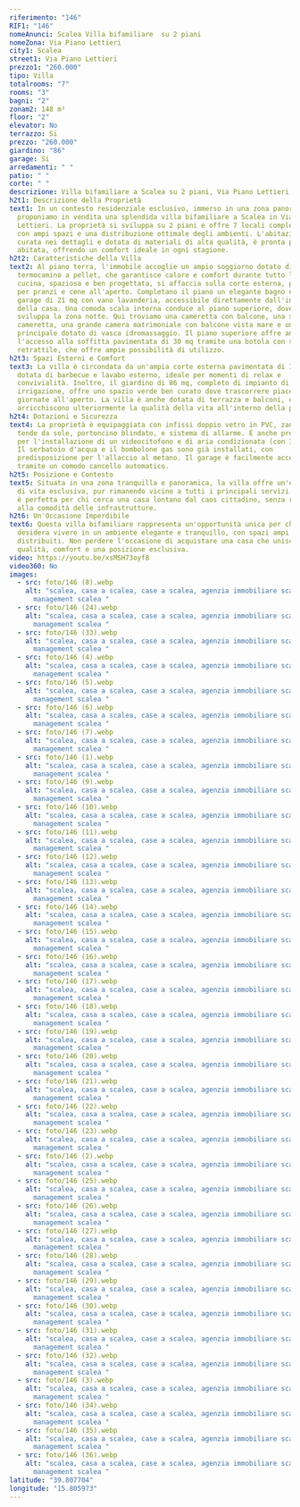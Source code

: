 ```yaml
---
riferimento: "146"
RIF1: "146"
nomeAnunci: Scalea Villa bifamiliare  su 2 piani
nomeZona: Via Piano Lettieri
city1: Scalea
street1: Via Piano Lettieri
prezzo1: "260.000"
tipo: Villa
totalrooms: "7"
rooms: "3"
bagni: "2"
zonam2: 148 m²
floor: "2"
elevator: No
terrazzo: Si
prezzo: "260.000"
giardino: "86"
garage: Si
arredamenti: " "
patio: " "
corte: " "
descrizione: Villa bifamiliare a Scalea su 2 piani, Via Piano Lettieri
h2t1: Descrizione della Proprietà
text1: In un contesto residenziale esclusivo, immerso in una zona panoramica,
  proponiamo in vendita una splendida villa bifamiliare a Scalea in Via Piano
  Lettieri. La proprietà si sviluppa su 2 piani e offre 7 locali complessivi,
  con ampi spazi e una distribuzione ottimale degli ambienti. L'abitazione,
  curata nei dettagli e dotata di materiali di alta qualità, è pronta per essere
  abitata, offrendo un comfort ideale in ogni stagione.
h2t2: Caratteristiche della Villa
text2: Al piano terra, l'immobile accoglie un ampio soggiorno dotato di
  termocamino a pellet, che garantisce calore e comfort durante tutto l'anno. La
  cucina, spaziosa e ben progettata, si affaccia sulla corte esterna, perfetta
  per pranzi e cene all'aperto. Completano il piano un elegante bagno e un
  garage di 21 mq con vano lavanderia, accessibile direttamente dall'interno
  della casa. Una comoda scala interna conduce al piano superiore, dove si
  sviluppa la zona notte. Qui troviamo una cameretta con balcone, una seconda
  cameretta, una grande camera matrimoniale con balcone vista mare e un bagno
  principale dotato di vasca idromassaggio. Il piano superiore offre anche
  l'accesso alla soffitta pavimentata di 30 mq tramite una botola con scala
  retrattile, che offre ampie possibilità di utilizzo.
h2t3: Spazi Esterni e Comfort
text3: La villa è circondata da un'ampia corte esterna pavimentata di 100 mq,
  dotata di barbecue e lavabo esterno, ideale per momenti di relax e
  convivialità. Inoltre, il giardino di 86 mq, completo di impianto di
  irrigazione, offre uno spazio verde ben curato dove trascorrere piacevoli
  giornate all'aperto. La villa è anche dotata di terrazza e balconi, che
  arricchiscono ulteriormente la qualità della vita all'interno della proprietà.
h2t4: Dotazioni e Sicurezza
text4: La proprietà è equipaggiata con infissi doppio vetro in PVC, zanzariere,
  tende da sole, portoncino blindato, e sistema di allarme. È anche predisposta
  per l'installazione di un videocitofono e di aria condizionata (con 3 split).
  Il serbatoio d'acqua e il bombolone gas sono già installati, con
  predisposizione per l'allaccio al metano. Il garage è facilmente accessibile
  tramite un comodo cancello automatico.
h2t5: Posizione e Contesto
text5: Situata in una zona tranquilla e panoramica, la villa offre un'esperienza
  di vita esclusiva, pur rimanendo vicino a tutti i principali servizi. La zona
  è perfetta per chi cerca una casa lontano dal caos cittadino, senza rinunciare
  alla comodità delle infrastrutture.
h2t6: Un'Occasione Imperdibile
text6: Questa villa bifamiliare rappresenta un'opportunità unica per chi
  desidera vivere in un ambiente elegante e tranquillo, con spazi ampi e ben
  distribuiti. Non perdere l'occasione di acquistare una casa che unisce
  qualità, comfort e una posizione esclusiva.
video: https://youtu.be/xsMSH73oyf8
video360: No
images:
  - src: foto/146 (8).webp
    alt: "scalea, casa a scalea, case a scalea, agenzia immobiliare scalea, property
      management scalea "
  - src: foto/146 (24).webp
    alt: "scalea, casa a scalea, case a scalea, agenzia immobiliare scalea, property
      management scalea "
  - src: foto/146 (33).webp
    alt: "scalea, casa a scalea, case a scalea, agenzia immobiliare scalea, property
      management scalea "
  - src: foto/146 (4).webp
    alt: "scalea, casa a scalea, case a scalea, agenzia immobiliare scalea, property
      management scalea "
  - src: foto/146 (5).webp
    alt: "scalea, casa a scalea, case a scalea, agenzia immobiliare scalea, property
      management scalea "
  - src: foto/146 (6).webp
    alt: "scalea, casa a scalea, case a scalea, agenzia immobiliare scalea, property
      management scalea "
  - src: foto/146 (7).webp
    alt: "scalea, casa a scalea, case a scalea, agenzia immobiliare scalea, property
      management scalea "
  - src: foto/146 (1).webp
    alt: "scalea, casa a scalea, case a scalea, agenzia immobiliare scalea, property
      management scalea "
  - src: foto/146 (9).webp
    alt: "scalea, casa a scalea, case a scalea, agenzia immobiliare scalea, property
      management scalea "
  - src: foto/146 (10).webp
    alt: "scalea, casa a scalea, case a scalea, agenzia immobiliare scalea, property
      management scalea "
  - src: foto/146 (11).webp
    alt: "scalea, casa a scalea, case a scalea, agenzia immobiliare scalea, property
      management scalea "
  - src: foto/146 (12).webp
    alt: "scalea, casa a scalea, case a scalea, agenzia immobiliare scalea, property
      management scalea "
  - src: foto/146 (13).webp
    alt: "scalea, casa a scalea, case a scalea, agenzia immobiliare scalea, property
      management scalea "
  - src: foto/146 (14).webp
    alt: "scalea, casa a scalea, case a scalea, agenzia immobiliare scalea, property
      management scalea "
  - src: foto/146 (15).webp
    alt: "scalea, casa a scalea, case a scalea, agenzia immobiliare scalea, property
      management scalea "
  - src: foto/146 (16).webp
    alt: "scalea, casa a scalea, case a scalea, agenzia immobiliare scalea, property
      management scalea "
  - src: foto/146 (17).webp
    alt: "scalea, casa a scalea, case a scalea, agenzia immobiliare scalea, property
      management scalea "
  - src: foto/146 (18).webp
    alt: "scalea, casa a scalea, case a scalea, agenzia immobiliare scalea, property
      management scalea "
  - src: foto/146 (19).webp
    alt: "scalea, casa a scalea, case a scalea, agenzia immobiliare scalea, property
      management scalea "
  - src: foto/146 (20).webp
    alt: "scalea, casa a scalea, case a scalea, agenzia immobiliare scalea, property
      management scalea "
  - src: foto/146 (21).webp
    alt: "scalea, casa a scalea, case a scalea, agenzia immobiliare scalea, property
      management scalea "
  - src: foto/146 (22).webp
    alt: "scalea, casa a scalea, case a scalea, agenzia immobiliare scalea, property
      management scalea "
  - src: foto/146 (23).webp
    alt: "scalea, casa a scalea, case a scalea, agenzia immobiliare scalea, property
      management scalea "
  - src: foto/146 (2).webp
    alt: "scalea, casa a scalea, case a scalea, agenzia immobiliare scalea, property
      management scalea "
  - src: foto/146 (25).webp
    alt: "scalea, casa a scalea, case a scalea, agenzia immobiliare scalea, property
      management scalea "
  - src: foto/146 (26).webp
    alt: "scalea, casa a scalea, case a scalea, agenzia immobiliare scalea, property
      management scalea "
  - src: foto/146 (27).webp
    alt: "scalea, casa a scalea, case a scalea, agenzia immobiliare scalea, property
      management scalea "
  - src: foto/146 (28).webp
    alt: "scalea, casa a scalea, case a scalea, agenzia immobiliare scalea, property
      management scalea "
  - src: foto/146 (29).webp
    alt: "scalea, casa a scalea, case a scalea, agenzia immobiliare scalea, property
      management scalea "
  - src: foto/146 (30).webp
    alt: "scalea, casa a scalea, case a scalea, agenzia immobiliare scalea, property
      management scalea "
  - src: foto/146 (31).webp
    alt: "scalea, casa a scalea, case a scalea, agenzia immobiliare scalea, property
      management scalea "
  - src: foto/146 (32).webp
    alt: "scalea, casa a scalea, case a scalea, agenzia immobiliare scalea, property
      management scalea "
  - src: foto/146 (3).webp
    alt: "scalea, casa a scalea, case a scalea, agenzia immobiliare scalea, property
      management scalea "
  - src: foto/146 (34).webp
    alt: "scalea, casa a scalea, case a scalea, agenzia immobiliare scalea, property
      management scalea "
  - src: foto/146 (35).webp
    alt: "scalea, casa a scalea, case a scalea, agenzia immobiliare scalea, property
      management scalea "
  - src: foto/146 (36).webp
    alt: "scalea, casa a scalea, case a scalea, agenzia immobiliare scalea, property
      management scalea "
latitude: "39.807704"
longitude: "15.805973"
---
```

